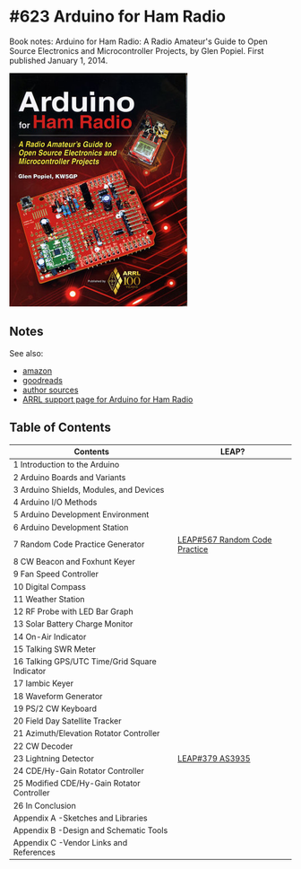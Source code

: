 # #623 Arduino for Ham Radio

Book notes: Arduino for Ham Radio: A Radio Amateur's Guide to Open Source Electronics and Microcontroller Projects, by Glen Popiel. First published January 1, 2014.

[![Build](./assets/arduino-for-ham-radio_build.jpg?raw=true)](https://amzn.to/4kK8qch)

## Notes

See also:

* [amazon](https://amzn.to/4kK8qch)
* [goodreads](https://www.goodreads.com/book/show/23432504-arduino-for-ham-radio)
* [author sources](https://www.kw5gp.com/Arduino/)
* [ARRL support page for Arduino for Ham Radio](http://www.arrl.org/arduino)

## Table of Contents

| Contents                                      | LEAP? |
|-----------------------------------------------|-------|
| 1 Introduction to the Arduino                 |       |
| 2 Arduino Boards and Variants                 |       |
| 3 Arduino Shields, Modules, and Devices       |       |
| 4 Arduino I/O Methods                         |       |
| 5 Arduino Development Environment             |       |
| 6 Arduino Development Station                 |       |
| 7 Random Code Practice Generator              | [LEAP#567 Random Code Practice](../../Radio/RandomCodePractice/) |
| 8 CW Beacon and Foxhunt Keyer                 |       |
| 9 Fan Speed Controller                        |       |
| 10 Digital Compass                            |       |
| 11 Weather Station                            |       |
| 12 RF Probe with LED Bar Graph                |       |
| 13 Solar Battery Charge Monitor               |       |
| 14 On-Air Indicator                           |       |
| 15 Talking SWR Meter                          |       |
| 16 Talking GPS/UTC Time/Grid Square Indicator |       |
| 17 Iambic Keyer                               |       |
| 18 Waveform Generator                         |       |
| 19 PS/2 CW Keyboard                           |       |
| 20 Field Day Satellite Tracker                |       |
| 21 Azimuth/Elevation Rotator Controller       |       |
| 22 CW Decoder                                 |       |
| 23 Lightning Detector                         | [LEAP#379 AS3935](../../playground/AS3935/) |
| 24 CDE/Hy-Gain Rotator Controller             |       |
| 25 Modified CDE/Hy-Gain Rotator Controller    |       |
| 26 In Conclusion                              |       |
| Appendix A -Sketches and Libraries            |       |
| Appendix B -Design and Schematic Tools        |       |
| Appendix C -Vendor Links and References       |       |
